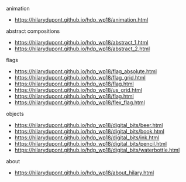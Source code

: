 
animation
* https://hilarydupont.github.io/hdp_wp18/animation.html

abstract compositions
* https://hilarydupont.github.io/hdp_wp18/abstract_1.html
* https://hilarydupont.github.io/hdp_wp18/abstract_2.html

flags
* https://hilarydupont.github.io/hdp_wp18/flag_absolute.html
* https://hilarydupont.github.io/hdp_wp18/flag_grid.html
* https://hilarydupont.github.io/hdp_wp18/flag.html
* https://hilarydupont.github.io/hdp_wp18/us_grid.html
* https://hilarydupont.github.io/hdp_wp18/flag.html
* https://hilarydupont.github.io/hdp_wp18/flex_flag.html


objects
* https://hilarydupont.github.io/hdp_wp18/digital_bits/beer.html
* https://hilarydupont.github.io/hdp_wp18/digital_bits/book.html
* https://hilarydupont.github.io/hdp_wp18/digital_bits/ink.html
* https://hilarydupont.github.io/hdp_wp18/digital_bits/pencil.html
* https://hilarydupont.github.io/hdp_wp18/digital_bits/waterbottle.html

about
* https://hilarydupont.github.io/hdp_wp18/about_hilary.html
